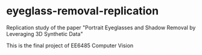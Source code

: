 # eyeglass-removal-replication
Replication study of the paper "Portrait Eyeglasses and Shadow Removal by Leveraging 3D Synthetic Data"

This is the final project of EE6485 Computer Vision
